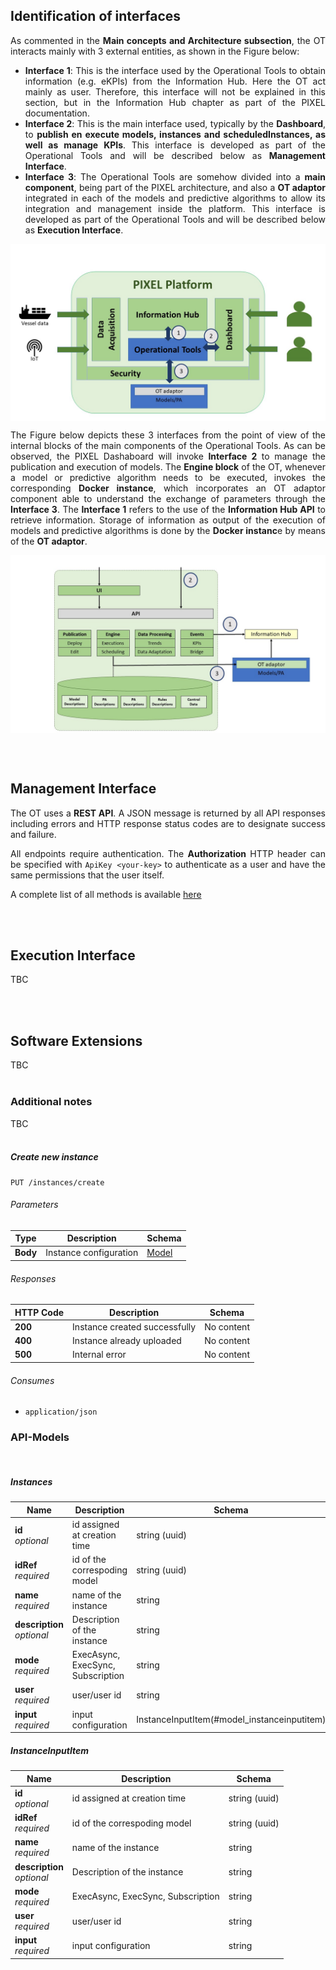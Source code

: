 ## Identification of interfaces
<div align="justify">

As commented in the **Main concepts and Architecture subsection**, the OT interacts mainly with 3 external entities, as shown in the Figure below:

  - **Interface 1**: This is the interface used by the Operational Tools to obtain information (e.g. eKPIs) from the Information Hub. Here the OT act mainly as user. Therefore, this interface will not be explained in this section, but in the Information Hub chapter as part of the PIXEL documentation.
  - **Interface 2**: This is the main interface used, typically by the **Dashboard**, to **publish en execute models, instances and scheduledInstances, as well as manage KPIs**. This interface is developed as part of the Operational Tools and will be described below as **Management Interface**.
  - **Interface 3**: The Operational Tools are somehow divided into a **main component**, being part of the PIXEL architecture, and also a **OT adaptor** integrated in each of the models and predictive algorithms to allow its integration and management inside the platform. This interface is developed as part of the Operational Tools and will be described below as **Execution Interface**.

<p align="center">
<img src="img/ot_interf1.jpg" alt="OT interfaces 1" align="center" />
</p>

The Figure below depicts these 3 interfaces from the point of view of the internal blocks of the main components of the Operational Tools. As can be observed, the PIXEL Dashaboard will invoke **Interface 2** to manage the publication and execution of models. The **Engine block** of the OT, whenever a model or predictive algorithm needs to be executed, invokes the corresponding **Docker instance**, which incorporates an OT adaptor component able to understand the exchange of parameters through the **Interface 3**. The **Interface 1** refers to the use of the **Information Hub API** to retrieve information. Storage of information as output of the execution of models and predictive algorithms is done by the **Docker instanc**e by means of the **OT adaptor**. 

<p align="center">
<img src="img/ot_interf2.jpg" alt="OT interfaces 2" align="center" />
</p>

</div>
<br/><br/>


## Management Interface
<div align="justify">

The OT uses a **REST API**. A JSON message is returned by all API responses including errors and HTTP response status codes are to designate success and failure.

All endpoints require authentication. The **Authorization** HTTP header can be specified with ``ApiKey <your-key>``
to authenticate as a user and have the same permissions that the user itself.

A complete list of all methods is available [here](ot-api.html)
</div>
<br/><br/>

## Execution Interface
<div align="justify">

TBC
</div>
<br/><br/>

## Software Extensions
<div align="justify">
   
TBC
<br/><br/>

</div>

### Additional notes
<div align="justify">
   
TBC
<br/><br/>

</div>



<a name="instances-put"></a>
##### Create new instance
```
PUT /instances/create
```


###### Parameters

|Type|Description|Schema|
|---|---|---|
|**Body**|Instance configuration|[Model](definitions.md#model)|


###### Responses

|HTTP Code|Description|Schema|
|---|---|---|
|**200**|Instance created successfully|No content
|**400**|Instance already uploaded|No content
|**500**|Internal error|No content

###### Consumes
* `application/json`


### API-Models
<div align="justify">

<br/>
</div>

<a name="model_instance"></a>
##### Instances 

|Name|Description|Schema|
|---|---|---|
|**id**  <br>*optional*| id assigned at creation time|string (uuid)|
|**idRef**  <br>*required*| id of the correspoding model|string (uuid)|
|**name**  <br>*required*|name of the instance|string|
|**description**  <br>*optional*|Description of the instance|string|
|**mode**  <br>*required*|ExecAsync, ExecSync, Subscription|string|
|**user**  <br>*required*|user/user id|string|
|**input**  <br>*required*|input configuration|InstanceInputItem(#model_instanceinputitem)|


<a name="model_instanceinputitem"></a>
##### InstanceInputItem 

|Name|Description|Schema|
|---|---|---|
|**id**  <br>*optional*| id assigned at creation time|string (uuid)|
|**idRef**  <br>*required*| id of the correspoding model|string (uuid)|
|**name**  <br>*required*|name of the instance|string|
|**description**  <br>*optional*|Description of the instance|string|
|**mode**  <br>*required*|ExecAsync, ExecSync, Subscription|string|
|**user**  <br>*required*|user/user id|string|
|**input**  <br>*required*|input configuration|string|








 
